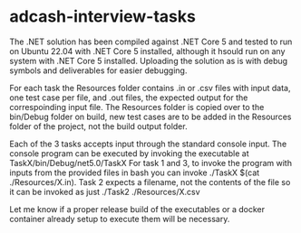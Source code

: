 # adcash-interview-tasks

The .NET solution has been compiled against .NET Core 5 and tested to run on Ubuntu 22.04 with .NET Core 5 installed, although it hsould run on any system with .NET Core 5 installed.
Uploading the solution as is with debug symbols and deliverables for easier debugging.

For each task the Resources folder contains .in or .csv files with input data, one test case per file, and .out files, the expected output for the correspoinding input file.
The Resources folder is copied over to the bin/Debug folder on build, new test cases are to be added in the Resources folder of the project, not the build output folder.

Each of the 3 tasks accepts input through the standard console input. The console program can be executed by invoking the executable at TaskX/bin/Debug/net5.0/TaskX
For task 1 and 3, to invoke the program with inputs from the provided files in bash you can invoke ./TaskX $(cat ./Resources/X.in).
Task 2 expects a filename, not the contents of the file so it can be invoked as just ./Task2 ./Resources/X.csv

Let me know if a proper release build of the executables or a docker container already setup to execute them will be necessary.
